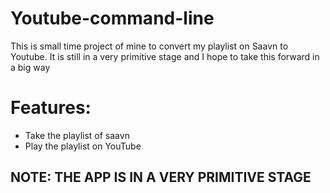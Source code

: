 # Youtube-command-line
This is small time project of mine to convert my playlist on Saavn to Youtube. It is still in a very primitive stage and I hope to take this forward in a big way<br/>
# Features:
  - Take the playlist of saavn
  - Play the playlist on YouTube
## NOTE: THE APP IS IN A VERY PRIMITIVE STAGE
